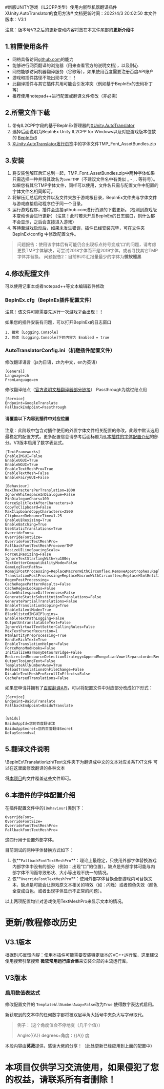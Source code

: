 #新版UNITY游戏（IL2CPP类型）使用内嵌型机器翻译插件XUnity.AutoTranslator的食用方法#
文档更新时间：2022/4/3 20:02:50  本文件版本：V3.1

注意：版本号V3之后的更新变动内容将放在本文件尾部的**更新介绍**中

## 1.前置使用条件 ##
- 网络具备访问[github.com](https://github.com/)的能力
- 能够进行网页翻译的浏览器（用来查看官方的说明文档），以及耐心
- 网络能够访问机器翻译服务（谷歌等），如果使用百度需要注册百度API账户
- 游戏和插件路径不能出现中文！！
- 此翻译插件与其它插件共用可能会引发冲突（例如基于BepInEx的去码补丁等）
- 推荐使用notepad++进行配置或翻译文件修改（非必需）
## 2.所需文件下载 ##
1. 带有IL2CPP字段的基于BepInEx管理器的[XUnity.AutoTranslator](https://github.com/bbepis/XUnity.AutoTranslator)
2. 选择后面说明为BepInEx Unity IL2CPP for Windows以及对应游戏版本位数的 [BepInEx6](https://builds.bepinex.dev/projects/bepinex_be)
3. [XUnity.AutoTranslator发行页签](https://github.com/bbepis/XUnity.AutoTranslator/releases)中的字体文件TMP_Font_AssetBundles.zip

## 3.安装 ##
1. 将安装包解压后汇总到一起，TMP_Font_AssetBundles.zip中两种字体如果只需选择一种并将其改名为`overTMP`（不建议文件名中有类似 _ - , . 等符号）。如果您有其它TMP字体文件，同样可以使用，文件名只需与配置文件中配置的字体文件名相同即可。
2. 将解压汇总后的文件以及文件夹放于游戏根目录，BepInEx文件夹与字体文件与游戏直接启动程序位于同一个目录。
3. 运行游戏程序，插件会连接github.com进行资源的下载更新。（检测到游戏版本变动也会进行更新）（注意！此时若未开启BepInEx的日志窗口，则什么都不会显示，之后会直接进入游戏）
4. 等待至游戏启动后，如果未发生错误，插件已经安装完毕，可在文件夹 BepInEx\config 中修改配置文件。

> 问题报告：使用该字体后有可能仍会出现标点符号变成‘口’的问题，请考虑更换TMP字体解决，可尝试2018字体而不是2019字体，或者寻找其它TMP字体并替换。
> 问题报告2：目前BUG汇报量最少的字体为**微软雅黑**



## 4.修改配置文件 ##
可以使用记事本或者notepad++等文本编辑软件修改
### BepInEx.cfg（BepInEx插件配置文件） ###
注意！该文件可能需要先运行一次游戏才会出现！！

如果您的插件安装有问题，可以打开BepInEx的日志窗口

	1. 搜索 [Logging.Console]
	2. 修改 [Logging.Console]下的内容为 Enabled = true
### AutoTranslatorConfig.ini（机翻插件配置文件） ###
修改翻译语言（ja为日语，zh为中文，en为英语）

	[General]
	Language=zh
	FromLanguage=en
修改翻译结点（[官方说明文档翻译器部分链接](https://github.com/bbepis/XUnity.AutoTranslator#translators)）
Passthrough为跳过结点用
	
	[Service]
	Endpoint=GoogleTranslate
	FallbackEndpoint=Passthrough



#### 请覆盖以下内容到插件中对应位置 ####
注意：此阶段中包含对插件使用的外置字体文件相关配置的修改，此段中默认选用最稳定的配置方式。更多配置信息请参考后面标题为[6.本插件的字体配置介绍](#6.本插件的字体配置介绍)的部分。V3版本启用了数字表达式。

	[TextFrameworks]
	EnableIMGUI=False
	EnableUGUI=True
	EnableNGUI=True
	EnableTextMeshPro=True
	EnableTextMesh=False 
	EnableFairyGUI=False
	
	[Behaviour]
	MaxCharactersPerTranslation=1000
	IgnoreWhitespaceInDialogue=False
	MinDialogueChars=100
	ForceSplitTextAfterCharacters=0
	CopyToClipboard=False
	MaxClipboardCopyCharacters=2500
	ClipboardDebounceTime=1.25
	EnableUIResizing=True
	EnableBatching=True
	UseStaticTranslations=True
	OverrideFont=
	OverrideFontSize=
	OverrideFontTextMeshPro=
	FallbackFontTextMeshPro=overTMP
	ResizeUILineSpacingScale=
	ForceUIResizing=False
	IgnoreTextStartingWith=\u180e;
	TextGetterCompatibilityMode=False
	GameLogTextPaths=
	RomajiPostProcessing=ReplaceMacronWithCircumflex;RemoveApostrophes;ReplaceHtmlEntities
	TranslationPostProcessing=ReplaceMacronWithCircumflex;ReplaceHtmlEntities
	RegexPostProcessing=
	CacheRegexPatternResults=False
	CacheRegexLookups=False
	CacheWhitespaceDifferences=False
	GenerateStaticSubstitutionTranslations=False
	GeneratePartialTranslations=False
	EnableTranslationScoping=True
	EnableSilentMode=True
	BlacklistedIMGUIPlugins=
	EnableTextPathLogging=False
	OutputUntranslatableText=False
	IgnoreVirtualTextSetterCallingRules=False
	MaxTextParserRecursion=1
	HtmlEntityPreprocessing=True
	HandleRichText=True
	EnableTranslationHelper=False
	ForceMonoModHooks=False
	InitializeHarmonyDetourBridge=False
	RedirectedResourceDetectionStrategy=AppendMongolianVowelSeparatorAndRemoveAll
	OutputTooLongText=False
	TemplateAllNumberAway=True
	ReloadTranslationsOnFileChange=False
	DisableTextMeshProScrollInEffects=False
	CacheParsedTranslations=False

如果您申请并拥有了[百度翻译API](https://api.fanyi.baidu.com/choose)，可以将配置文件中对应部分改成如下形式：

	[Service]
	Endpoint=BaiduTranslate
	FallbackEndpoint=BaiduTranslate


	[Baidu]
	BaiduAppId=您的百度翻译ID
	BaiduAppSecret=您的百度翻译Secret
	DelaySeconds=1
## 5.翻译文件说明 ##
\BepInEx\Translation\zh\Text文件夹下为翻译成中文的文本对应关系TXT文件
可以在这里面修改翻译的各种文本

将[本项目](https://github.com/RiccaSinicization/RICCA-Chinese-file-public-version)的文件覆盖这些文件即可。

## 6.本插件的字体配置介绍 ##
在插件配置文件中的`[Behaviour]`类别下：

	OverrideFont=
	OverrideFontSize=
	OverrideFontTextMeshPro=
	FallbackFontTextMeshPro=

这四行用于设置外部字体。

目前测试的两种字体替换方式如下：

1. 仅**`FallbackFontTextMeshPro`**：理论上最稳定，只使用外部字体替换游戏内部字体中没有的部分（例如：出现“口”的位置）。缺点是外部字体可能与内部字体不同而导致形状、大小等出现不统一的情况。
2. 仅**`OverrideFontTextMeshPro`**：使用外部字体替换全部游戏内可替换文本，缺点是可能会让游戏原文本相关的特效（如：闪烁）或者颜色失效（颜色全变成白色，或者出现字体显示不正常的问题）。

以上两项配置均针对游戏使用TextMeshPro来显示文本的情况。

# 更新/教程修改历史 #
## V3.1版本 ##

根据BUG反馈内容：使用本插件可能需要安装特定版本的VC++运行库，这里建议使用搜索引擎搜索
**微软常用运行库合集**来安装全部的主流运行库。

## V3版本 ##
### 启用数值表达式 ###
修改配置文件的
`TemplateAllNumberAway=False`改为`True`
使得数字表达式启用。

新获取到的文本中的任何数字都将被双层半角大括号中夹杂大写字母取代。
> 例子：（这个角度值会不停地变（几千个值））
> 
> Angle:{{A}} degrees=角度：{{A}} 度


本段内容由**莴菽**提供，感谢大佬的分享！（此处更新已经应用到上面的配置中）

# 本项目仅供学习交流使用，如果侵犯了您的权益，请联系所有者删除！ #
